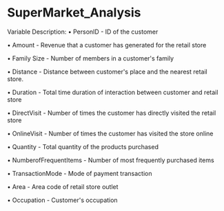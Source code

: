 # SuperMarket_Analysis

Variable Description:
• PersonID - ID of the customer

• Amount - Revenue that a customer has generated for the retail store

• Family Size - Number of members in a customer's family

• Distance - Distance between customer's place and the nearest retail store.

• Duration - Total time duration of interaction between customer and retail store

• DirectVisit - Number of times the customer has directly visited the retail store

• OnlineVisit - Number of times the customer has visited the store online

• Quantity - Total quantity of the products purchased

• NumberofFrequentItems - Number of most frequently purchased items

• TransactionMode - Mode of payment transaction

• Area - Area code of retail store outlet

• Occupation - Customer's occupation
